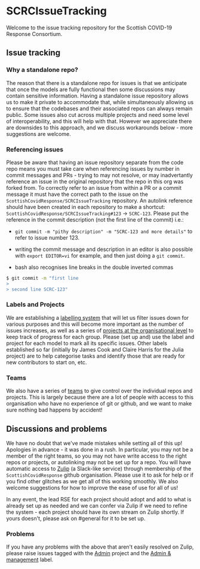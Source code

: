 # SCRCIssueTracking

Welcome to the issue tracking repository for the Scottish COVID-19 Response Consortium.

## Issue tracking

### Why a standalone repo?

The reason that there is a standalone repo for issues is that we anticipate that once the models are fully functional then some discussions may contain sensitive information. Having a standalone issue repository allows us to make it private to accommodate that, while simultaneously allowing us to ensure that the codebases and their associated repos can always remain public. Some issues also cut across multiple projects and need some level of interoperability, and this will help with that. However we appreciate there are downsides to this approach, and we discuss workarounds below - more suggestions are welcome.

### Referencing issues

Please be aware that having an issue repository separate from the code repo means you must take care when referencing issues by number in commit messages and PRs - trying to may not resolve, or may inadvertantly reference an issue in the original repository that the repo in this org was forked from. To correctly refer to an issue from within a PR or a commit message it must have the correct path to the issue on the `ScottishCovidResponse/SCRCIssueTracking` repository. An autolink reference should have been created in each repository to make a shortcut: `ScottishCovidResponse/SCRCIssueTracking#123` -> `SCRC-123`. Please put the reference in the commit description (not the first line of the commit) i.e.:

- `git commit -m "pithy description" -m "SCRC-123 and more details"` to refer to issue number 123.

- writing the commit message and description in an editor is also possible with `export EDITOR=vi` for example, and then just doing a `git commit`.

- bash also recognises line breaks in the double inverted commas

```bash
$ git commit -m "first line
>
> second line SCRC-123"
```

### Labels and Projects

We are establishing a [labelling system](https://github.com/ScottishCovidResponse/SCRCIssueTracking/labels) that will let us filter issues down for various purposes and this will become more important as the number of issues increases, as well as a series of [projects at the organisational level](https://github.com/orgs/ScottishCovidResponse/projects) to keep track of progress for each group. Please (set up and) use the label and project for each model to mark all its specific issues. Other labels established so far (initially by James Cook and Claire Harris for the Julia project) are to help categorise tasks and identify those that are ready for new contributors to start on, etc.

### Teams

We also have a series of [teams](https://github.com/orgs/ScottishCovidResponse/teams) to give control over the individual repos and projects. This is largely because there are a lot of people with access to this organisation who have no experience of git or github, and we want to make sure nothing bad happens by accident! 

## Discussions and problems

We have no doubt that we've made mistakes while setting all of this up! Apologies in advance - it was done in a rush. In particular, you may not be a member of the right teams, so you may not have write access to the right repos or projects, or autolinking may not be set up for a repo. You will have automatic access to [Zulip](https://zulip.scrc.uk) (a Slack-like service) through membership of the `ScottishCovidResponse` github organisation. Please use it to ask for help or if you find other glitches as we get all of this working smoothly. We also welcome suggestions for how to improve the ease of use for all of us!

In any event, the lead RSE for each project should adopt and add to what is already set up as needed and we can confer via Zulip if we need to refine the system - each project should have its own stream on Zulip shortly. If yours doesn't, please ask on #general for it to be set up.

### Problems

If you have any problems with the above that aren't easily resolved on Zulip, please raise issues tagged with the [Admin](https://github.com/orgs/ScottishCovidResponse/projects/2) project and the [Admin & management](https://github.com/ScottishCovidResponse/SCRCIssueTracking/labels) label.

